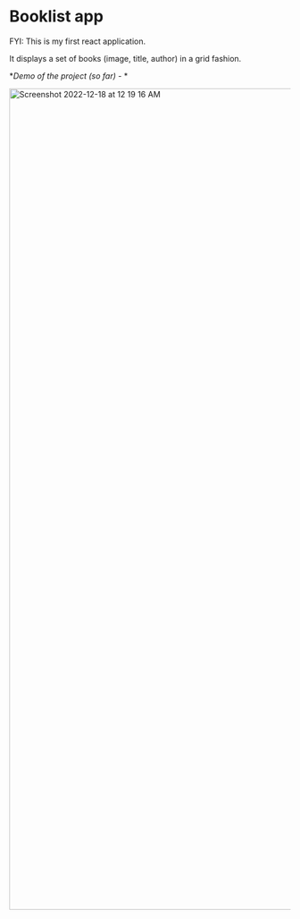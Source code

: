 # Booklist app

FYI: This is my first react application.

It displays a set of books (image, title, author) in a grid fashion.


**Demo of the project (so far) -* *

<img width="1470" alt="Screenshot 2022-12-18 at 12 19 16 AM" src="https://user-images.githubusercontent.com/33577077/208286297-d2c81c88-0bd7-4ceb-b45d-d9f82d5e32b7.png">
